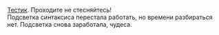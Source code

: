 [Тестик](https://aquariids.github.io/Quiz-JS/). Проходите не стесняйтесь!<br>
Подсветка синтаксиса перестала работать, но времени разбираться нет.
Подсветка снова заработала, чудеса.
